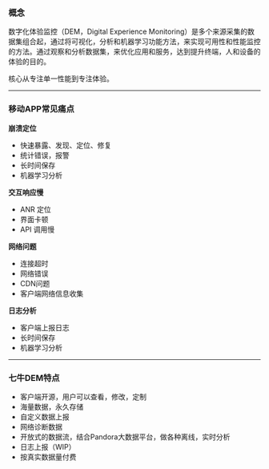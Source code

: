 ### 概念

数字化体验监控（DEM，Digital Experience Monitoring）是多个来源采集的数据集组合起，通过将可视化，分析和机器学习功能方法，来实现可用性和性能监控的方法。通过观察和分析数据集，来优化应用和服务，达到提升终端，人和设备的体验的目的。

核心从专注单一性能到专注体验。

- - -

### 移动APP常见痛点

**崩溃定位**

* 快速暴露、发现、定位、修复
* 统计错误，报警
* 长时间保存
* 机器学习分析

**交互响应慢**

* ANR 定位
* 界面卡顿
* API 调用慢

**网络问题**

* 连接超时
* 网络错误
* CDN问题
* 客户端网络信息收集

**日志分析**

* 客户端上报日志
* 长时间保存
* 机器学习分析

- - -

### 七牛DEM特点

* 客户端开源，用户可以查看，修改，定制
* 海量数据，永久存储
* 自定义数据上报
* 网络诊断数据
* 开放式的数据流，结合Pandora大数据平台，做各种离线，实时分析
* 日志上报（WIP）
* 按真实数据量付费
